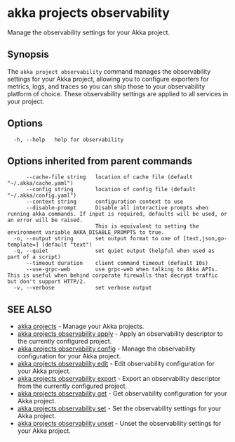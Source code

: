 # akka projects observability

Manage the observability settings for your Akka project.

## Synopsis

The `akka project observability` command manages the observability settings for your Akka project, allowing you to configure exporters for metrics, logs, and traces so you can ship those to your observability platform of choice.
These observability settings are applied to all services in your project.

## Options

```
  -h, --help   help for observability
```

## Options inherited from parent commands

```
      --cache-file string   location of cache file (default "~/.akka/cache.yaml")
      --config string       location of config file (default "~/.akka/config.yaml")
      --context string      configuration context to use
      --disable-prompt      Disable all interactive prompts when running akka commands. If input is required, defaults will be used, or an error will be raised.
                            This is equivalent to setting the environment variable AKKA_DISABLE_PROMPTS to true.
  -o, --output string       set output format to one of [text,json,go-template=] (default "text")
  -q, --quiet               set quiet output (helpful when used as part of a script)
      --timeout duration    client command timeout (default 10s)
      --use-grpc-web        use grpc-web when talking to Akka APIs. This is useful when behind corporate firewalls that decrypt traffic but don't support HTTP/2.
  -v, --verbose             set verbose output
```

## SEE ALSO

* [akka projects](akka_projects.html)	 - Manage your Akka projects.
* [akka projects observability apply](akka_projects_observability_apply.html)	 - Apply an observability descriptor to the currently configured project.
* [akka projects observability config](akka_projects_observability_config.html)	 - Manage the observability configuration for your Akka project.
* [akka projects observability edit](akka_projects_observability_edit.html)	 - Edit observability configuration for your Akka project.
* [akka projects observability export](akka_projects_observability_export.html)	 - Export an observability descriptor from the currently configured project.
* [akka projects observability get](akka_projects_observability_get.html)	 - Get observability configuration for your Akka project.
* [akka projects observability set](akka_projects_observability_set.html)	 - Set the observability settings for your Akka project.
* [akka projects observability unset](akka_projects_observability_unset.html)	 - Unset the observability settings for your Akka project.
